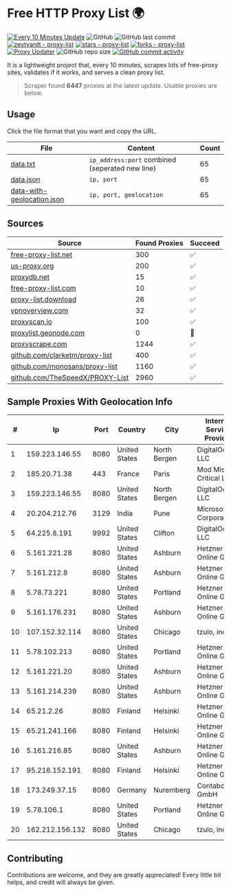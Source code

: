 
# Free HTTP Proxy List 🌍

[![Every 10 Minutes Update](https://github.com/mertguvencli/http-proxy-list/actions/workflows/main.yml/badge.svg?branch=main)](https://github.com/mertguvencli/http-proxy-list/actions/workflows/main.yml)
![GitHub](https://img.shields.io/github/license/mertguvencli/http-proxy-list)
![GitHub last commit](https://img.shields.io/github/last-commit/mertguvencli/http-proxy-list)
[![zevtyardt - proxy-list](https://img.shields.io/static/v1?label=zevtyardt&message=proxy-list&color=blue&logo=github)](https://github.com/zevtyardt/proxy-list "Go to GitHub repo")
[![stars - proxy-list](https://img.shields.io/github/stars/zevtyardt/proxy-list?style=social)](https://github.com/zevtyardt/proxy-list)
[![forks - proxy-list](https://img.shields.io/github/forks/zevtyardt/proxy-list?style=social)](https://github.com/zevtyardt/proxy-list)
[![Proxy Updater](https://github.com/zevtyardt/proxy-list/workflows/Proxy%20Updater/badge.svg)](https://github.com/zevtyardt/proxy-list/actions?query=workflow:"Proxy+Updater")
![GitHub repo size](https://img.shields.io/github/repo-size/zevtyardt/proxy-list)
[![GitHub commit activity](https://img.shields.io/github/commit-activity/m/zevtyardt/proxy-list?logo=commits)](https://github.com/zevtyardt/proxy-list/commits/main)

It is a lightweight project that, every 10 minutes, scrapes lots of free-proxy sites, validates if it works, and serves a clean proxy list.

> Scraper found **6447** proxies at the latest update. Usable proxies are below.

## Usage

Click the file format that you want and copy the URL.

|File|Content|Count|
|----|-------|-----|
|[data.txt](https://raw.githubusercontent.com/mertguvencli/http-proxy-list/main/proxy-list/data.txt)|`ip_address:port` combined (seperated new line)|65|
|[data.json](https://raw.githubusercontent.com/mertguvencli/http-proxy-list/main/proxy-list/data.json)|`ip, port`|65|
|[data-with-geolocation.json](https://raw.githubusercontent.com/mertguvencli/http-proxy-list/main/proxy-list/data-with-geolocation.json)|`ip, port, geolocation`|65|

## Sources

|Source|Found Proxies|Succeed|
|------|-------------|-------|
|[free-proxy-list.net](https://free-proxy-list.net)|300|✅|
|[us-proxy.org](https://www.us-proxy.org)|200|✅|
|[proxydb.net](http://proxydb.net)|15|✅|
|[free-proxy-list.com](https://free-proxy-list.com/?page=&port=&type%5B%5D=http&type%5B%5D=https&up_time=0&search=Search)|10|✅|
|[proxy-list.download](https://www.proxy-list.download/HTTP)|26|✅|
|[vpnoverview.com](https://vpnoverview.com/privacy/anonymous-browsing/free-proxy-servers)|32|✅|
|[proxyscan.io](https://www.proxyscan.io)|100|✅|
|[proxylist.geonode.com](https://proxylist.geonode.com/api/proxy-list?limit=300&page=1&sort_by=lastChecked&sort_type=desc&protocols=http,https)|0|🚫|
|[proxyscrape.com](https://api.proxyscrape.com/v2/?request=displayproxies&protocol=http&timeout=10000&country=all&ssl=all&anonymity=all)|1244|✅|
|[github.com/clarketm/proxy-list](https://raw.githubusercontent.com/clarketm/proxy-list/master/proxy-list-raw.txt)|400|✅|
|[github.com/monosans/proxy-list](https://raw.githubusercontent.com/monosans/proxy-list/main/proxies/http.txt)|1160|✅|
|[github.com/TheSpeedX/PROXY-List](https://raw.githubusercontent.com/TheSpeedX/PROXY-List/master/http.txt)|2960|✅|


## Sample Proxies With Geolocation Info

|#|Ip|Port|Country|City|Internet Service Provider|
|-|--|----|-------|----|-------------------------|
|1|159.223.146.55|8080|United States|North Bergen|DigitalOcean, LLC|
|2|185.20.71.38|443|France|Paris|Mod Mission Critical LLC|
|3|159.223.146.55|8080|United States|North Bergen|DigitalOcean, LLC|
|4|20.204.212.76|3129|India|Pune|Microsoft Corporation|
|5|64.225.8.191|9992|United States|Clifton|DigitalOcean, LLC|
|6|5.161.221.28|8080|United States|Ashburn|Hetzner Online GmbH|
|7|5.161.212.8|8080|United States|Ashburn|Hetzner Online GmbH|
|8|5.78.73.221|8080|United States|Portland|Hetzner Online GmbH|
|9|5.161.176.231|8080|United States|Ashburn|Hetzner Online GmbH|
|10|107.152.32.114|8080|United States|Chicago|tzulo, inc.|
|11|5.78.102.213|8080|United States|Portland|Hetzner Online GmbH|
|12|5.161.221.20|8080|United States|Ashburn|Hetzner Online GmbH|
|13|5.161.214.239|8080|United States|Ashburn|Hetzner Online GmbH|
|14|65.21.2.26|8080|Finland|Helsinki|Hetzner Online GmbH|
|15|65.21.241.166|8080|Finland|Helsinki|Hetzner Online GmbH|
|16|5.161.216.85|8080|United States|Ashburn|Hetzner Online GmbH|
|17|95.216.152.191|8080|Finland|Helsinki|Hetzner Online GmbH|
|18|173.249.37.15|8080|Germany|Nuremberg|Contabo GmbH|
|19|5.78.106.1|8080|United States|Portland|Hetzner Online GmbH|
|20|162.212.156.132|8080|United States|Chicago|tzulo, inc.|



## Contributing

Contributions are welcome, and they are greatly appreciated! Every
little bit helps, and credit will always be given.

